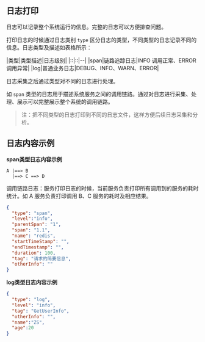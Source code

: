 ## 日志打印

日志可以记录整个系统运行的信息。完整的日志可以方便排查问题。

打印日志的时候通过日志类别 `type` 区分日志的类型，不同类型的日志记录不同的信息。日志类型及描述如表格所示：

|类型|类型描述|日志级别|
|::|::|--|
|span|链路追踪日志|INFO 调用正常、ERROR 调用异常|
|log|普通业务日志|DEBUG、INFO、WARN、ERROR|

日志采集之后通过类型对不同的日志进行处理。

如 `span` 类型的日志用于描述系统服务之间的调用链路。通过对日志进行采集、处理、展示可以完整展示整个系统的调用链路。

> 注：把不同类型的日志打印到不同的日志文件，这样方便后续日志采集和分析。



## 日志内容示例

**span类型日志内容示例**

```
A |==> B
  |==> C ==> D
```
调用链路日志：服务打印日志的时候，当前服务负责打印所有调用到的服务的耗时统计。如 A 服务负责打印调用 B、C 服务的耗时及相应结果。

```json
{
  "type": "span",
  "level":"info",
  "parentSpan": "1",
  "span": "1.1",
  "name": "redis",
  "startTimeStamp": "",
  "endTimestamp": "",
  "duration": 100,
  "tag": "请求的简要信息",
  "otherInfo": ""
}
```

**log类型日志内容示例**

```json
{
  "type": "log",
  "level": "info",
  "tag": "GetUserInfo",
  "otherInfo": "",
  "name":"ZS",
  "age":20
}
```
